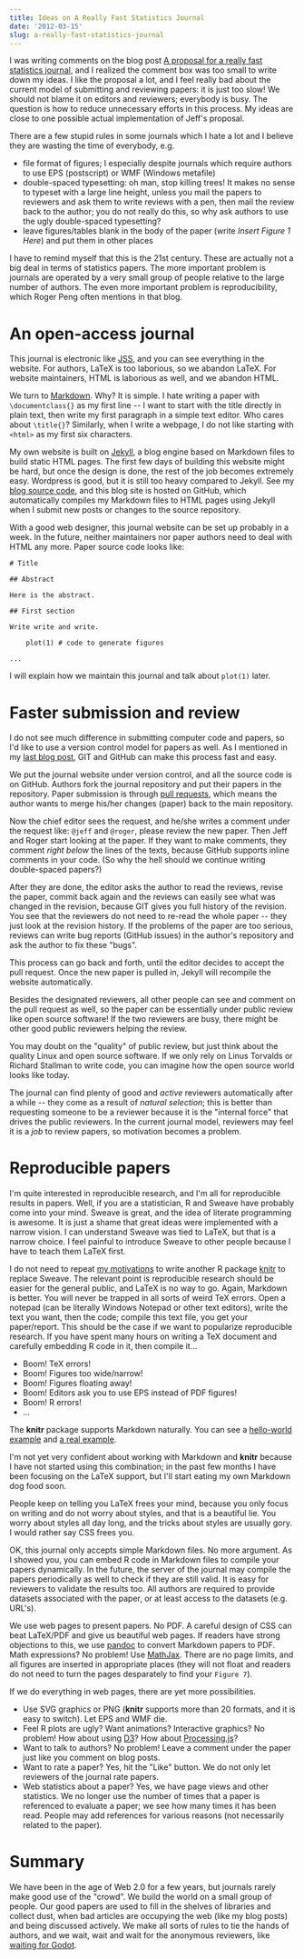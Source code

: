 ```yaml
---
title: Ideas on A Really Fast Statistics Journal
date: '2012-03-15'
slug: a-really-fast-statistics-journal
---
```


I was writing comments on the blog post [A proposal for a really fast statistics journal](http://simplystatistics.tumblr.com/post/19289280474/a-proposal-for-a-really-fast-statistics-journal), and I realized the comment box was too small to write down my ideas. I like the proposal a lot, and I feel really bad about the current model of submitting and reviewing papers: it is just too slow! We should not blame it on editors and reviewers; everybody is busy. The question is how to reduce unnecessary efforts in this process. My ideas are close to one possible actual implementation of Jeff's proposal.

There are a few stupid rules in some journals which I hate a lot and I believe they are wasting the time of everybody, e.g.

- file format of figures; I especially despite journals which require authors to use EPS (postscript) or WMF (Windows metafile)
- double-spaced typesetting: oh man, stop killing trees! It makes no sense to typeset with a large line height, unless you mail the papers to reviewers and ask them to write reviews with a pen, then mail the review back to the author; you do not really do this, so why ask authors to use the ugly double-spaced typesetting?
- leave figures/tables blank in the body of the paper (write _Insert Figure 1 Here_) and put them in other places

I have to remind myself that this is the 21st century. These are actually not a big deal in terms of statistics papers. The more important problem is journals are operated by a very small group of people relative to the large number of authors. The even more important problem is reproducibility, which Roger Peng often mentions in that blog.

# An open-access journal

This journal is electronic like [JSS](http://www.jstatsoft.org/), and you can see everything in the website. For authors, LaTeX is too laborious, so we abandon LaTeX. For website maintainers, HTML is laborious as well, and we abandon HTML.

We turn to [Markdown](http://daringfireball.net/projects/markdown/). Why? It is simple. I hate writing a paper with `\documentclass{}` as my first line -- I want to start with the title directly in plain text, then write my first paragraph in a simple text editor. Who cares about `\title{}`? Similarly, when I write a webpage, I do not like starting with `<html>` as my first six characters.

My own website is built on [Jekyll](https://github.com/mojombo/jekyll), a blog engine based on Markdown files to build static HTML pages. The first few days of building this website might be hard, but once the design is done, the rest of the job becomes extremely easy. Wordpress is good, but it is still too heavy compared to Jekyll. See my [blog source code](https://github.com/yihui/en), and this blog site is hosted on GitHub, which automatically compiles my Markdown files to HTML pages using Jekyll when I submit new posts or changes to the source repository.

With a good web designer, this journal website can be set up probably in a week. In the future, neither maintainers nor paper authors need to deal with HTML any more. Paper source code looks like:

``` 
# Title

## Abstract

Here is the abstract.

## First section

Write write and write.

    plot(1) # code to generate figures

...
```

I will explain how we maintain this journal and talk about `plot(1)` later.

# Faster submission and review

I do not see much difference in submitting computer code and papers, so I'd like to use a version control model for papers as well. As I mentioned in my [last blog post](/en/2011/12/how-to-become-an-efficient-and-collaborative-r-programmer/), GIT and GitHub can make this process fast and easy.

We put the journal website under version control, and all the source code is on GitHub. Authors fork the journal repository and put their papers in the repository. Paper submission is through [pull requests](http://help.github.com/send-pull-requests/), which means the author wants to merge his/her changes (paper) back to the main repository.

Now the chief editor sees the request, and he/she writes a comment under the request like: `@jeff` and `@roger`, please review the new paper. Then Jeff and Roger start looking at the paper. If they want to make comments, they comment _right below_ the lines of the texts, because GitHub supports inline comments in your code. (So why the hell should we continue writing double-spaced papers?)

After they are done, the editor asks the author to read the reviews, revise the paper, commit back again and the reviews can easily see what was changed in the revision, because GIT gives you full history of the revision. You see that the reviewers do not need to re-read the whole paper -- they just look at the revision history. If the problems of the paper are too serious, reviews can write bug reports (GitHub issues) in the author's repository and ask the author to fix these "bugs".

This process can go back and forth, until the editor decides to accept the pull request. Once the new paper is pulled in, Jekyll will recompile the website automatically.

Besides the designated reviewers, all other people can see and comment on the pull request as well, so the paper can be essentially under public review like open source software! If the two reviewers are busy, there might be other good public reviewers helping the review.

You may doubt on the "quality" of public review, but just think about the quality Linux and open source software. If we only rely on Linus Torvalds or Richard Stallman to write code, you can imagine how the open source world looks like today.

The journal can find plenty of good and _active_ reviewers automatically after a while -- they come as a result of _natural selection_; this is better than requesting someone to be a reviewer because it is the "internal force" that drives the public reviewers. In the current journal model, reviewers may feel it is a _job_ to review papers, so motivation becomes a problem.

# Reproducible papers

I'm quite interested in reproducible research, and I'm all for reproducible results in papers. Well, if you are a statistician, R and Sweave have probably come into your mind. Sweave is great, and the idea of literate programming is awesome. It is just a shame that great ideas were implemented with a narrow vision. I can understand Sweave was tied to LaTeX, but that is a narrow choice. I feel painful to introduce Sweave to other people because I have to teach them LaTeX first.

I do not need to repeat [my motivations](https://github.com/yihui/knitr#readme) to write another R package [knitr](/knitr/) to replace Sweave. The relevant point is reproducible research should be easier for the general public, and LaTeX is no way to go. Again, Markdown is better. You will never be trapped in all sorts of weird TeX errors. Open a notepad (can be literally Windows Notepad or other text editors), write the text you want, then the code; compile this text file, you get your paper/report. This should be the case if we want to popularize reproducible research. If you have spent many hours on writing a TeX document and carefully embedding R code in it, then compile it...

- Boom! TeX errors!
- Boom! Figures too wide/narrow!
- Boom! Figures floating away!
- Boom! Editors ask you to use EPS instead of PDF figures!
- Boom! R errors!
- ...

The **knitr** package supports Markdown naturally. You can see a [hello-world example](https://github.com/yihui/knitr/blob/master/inst/examples/knitr-minimal.md) and [a real example](http://t.co/eBcm59sW).

I'm not yet very confident about working with Markdown and **knitr** because I have not started using this combination; in the past few months I have been focusing on the LaTeX support, but I'll start eating my own Markdown dog food soon.

People keep on telling you LaTeX frees your mind, because you only focus on writing and do not worry about styles, and that is a beautiful lie. You worry about styles all day long, and the tricks about styles are usually gory. I would rather say CSS frees you.

OK, this journal only accepts simple Markdown files. No more argument. As I showed you, you can embed R code in Markdown files to compile your papers dynamically. In the future, the server of the journal may compile the papers periodically as well to check if they are still valid. It is easy for reviewers to validate the results too. All authors are required to provide datasets associated with the paper, or at least access to the datasets (e.g. URL's).

We use web pages to present papers. No PDF. A careful design of CSS can beat LaTeX/PDF and give us beautiful web pages. If readers have strong objections to this, we use [pandoc](http://johnmacfarlane.net/pandoc/) to convert Markdown papers to PDF. Math expressions? No problem! Use [MathJax](http://www.mathjax.org/). There are no page limits, and all figures are inserted in appropriate places (they will not float and readers do not need to turn the pages desparately to find your `Figure 7`).

If we do everything in web pages, there are yet more possibilities.

- Use SVG graphics or PNG (**knitr** supports more than 20 formats, and it is easy to switch). Let EPS and WMF die.
- Feel R plots are ugly? Want animations? Interactive graphics? No problem! How about using [D3](http://mbostock.github.com/d3/)? How about [Processing.js](http://processingjs.org/)?
- Want to talk to authors? No problem! Leave a comment under the paper just like you comment on blog posts.
- Want to rate a paper? Yes, hit the "Like" button. We do not only let reviewers of the journal rate papers.
- Web statistics about a paper? Yes, we have page views and other statistics. We no longer use the number of times that a paper is referenced to evaluate a paper; we see how many times it has been read. People may add references for various reasons (not necessarily related to the paper).

# Summary

We have been in the age of Web 2.0 for a few years, but journals rarely make good use of the "crowd". We build the world on a small group of people. Our good papers are used to fill in the shelves of libraries and collect dust, when bad articles are occupying the web (like my blog posts) and being discussed actively. We make all sorts of rules to tie the hands of authors, and we wait, wait and wait for the anonymous reviewers, like [waiting for Godot](http://en.wikipedia.org/wiki/Waiting_for_Godot).

